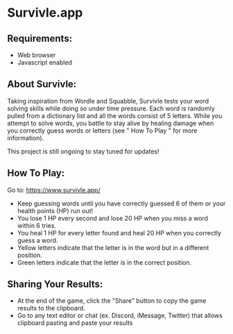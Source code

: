 # Survivle.app

## Requirements:

  * Web browser
  * Javascript enabled

## About Survivle:

  Taking inspiration from Wordle and Squabble, Survivle tests your word solving skills while doing so under time pressure.
  Each word is randomly pulled from a dictionary list and all the words consist of 5 letters. While you attempt to solve words, you battle to stay alive by healing damage when you correctly guess words or letters (see " How To Play " for more information).
  
  This project is still ongoing to stay tuned for updates!


## How To Play:

Go to: https://www.survivle.app/

* Keep guessing words until you have correctly guessed 6 of them or your health points (HP) run out!
* You lose 1 HP every second and lose 20 HP when you miss a word within 6 tries.
* You heal 1 HP for every letter found and heal 20 HP when you correctly guess a word.
* Yellow letters indicate that the letter is in the word but in a different position.
* Green letters indicate that the letter is in the correct position.

## Sharing Your Results:

* At the end of the game, click the "Share" button to copy the game results to the clipboard.
* Go to any text editor or chat (ex. Discord, iMessage, Twitter) that allows clipboard pasting and paste your results
